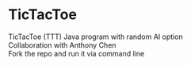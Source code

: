 # TicTacToe
TicTacToe (TTT) Java program with random AI option <br>
Collaboration with Anthony Chen <br>
Fork the repo and run it via command line
